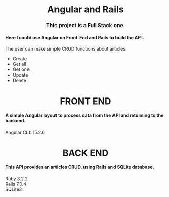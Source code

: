 
<h1 align="center">Angular and Rails</h1>

<h3 align="center">This project is a Full Stack one.</h3>
<h4>Here I could use Angular on Front-End and Rails to build the API. </h4>

<p>The user can make simple CRUD functions about articles: </p>
<ul>
  <li>Create</li>
  <li>Get all</li>
  <li>Get one</li>
  <li>Update</li>
  <li>Delete</li>
</ul>

<h1 align="center">FRONT END</h1>
<h4>A simple Angular layout to process data from the API and returning to the backend. </h4>
<p>Angular CLI: 15.2.6</p>


<h1 align="center">BACK END</h1>

<h4>This API provides an articles CRUD, using Rails and SQLite database.</h4>
<p>Ruby 3.2.2 <br>Rails 7.0.4<br>SQLite3</p>



